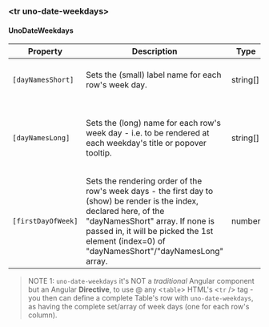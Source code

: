 ### \<tr uno-date-weekdays\>

#### UnoDateWeekdays

| Property | Description | Type | Default |
| -------- | ----------- | ---- | ------- |
| `[dayNamesShort]` | Sets the (small) label name for each row's week day. | string[] | ['Sun', 'Mon', 'Tue', 'Wed', 'Thu', 'Fri', 'Sat'] |
| `[dayNamesLong]` | Sets the (long) name for each row's week day - i.e. to be rendered at each weekday's title or popover tooltip. | string[] | ['Sunday', 'Monday', 'Tuesday', 'Wednesday', 'Thursday', 'Friday', 'Saturday'] |
| `[firstDayOfWeek]` | Sets the rendering order of the row's week days - the first day to (show) be render is the index, declared here, of the "dayNamesShort" array. If none is passed in, it will be picked the 1st element (index=0) of "dayNamesShort"/"dayNamesLong" array. | number | 0 |

> NOTE 1: `uno-date-weekdays` it's NOT a <em>traditional</em> Angular component but an Angular <strong>Directive</strong>, to use @ any <`table`> HTML's <`tr` /> tag - you then can define a complete Table's row with `uno-date-weekdays`, as having the complete set/array of week days (one for each row's column).